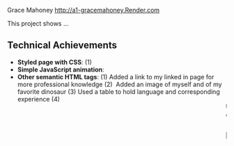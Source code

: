 Grace Mahoney
http://a1-gracemahoney.Render.com

This project shows ...

## Technical Achievements
- **Styled page with CSS**: (1)
- **Simple JavaScript animation**: 
- **Other semantic HTML tags**: (1) <a> Added a link to my linked in page for more professional knowledge
(2) <img> Added an image of myself and of my favorite dinosaur 
(3) <table> Used a table to hold language and corresponding experience
(4) <marquee> Used marquee to have an image scroll across the screen
(5) <br> Added a line break in between the major/minor descriptor and course list.

## Design Achievements
- **Color palette**: tan #CAAB9D, dark blue #595A73, light blue #A8A9BF, light green #768C6D, dark green #65735F. Used tan for the background, dark green for the main text, dark blue for the image borders, light green for the table background, and light blue for the text in the table.
- **Google Fonts**: I used Dosis as the font for the primary copy text in my site.